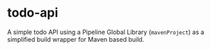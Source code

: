 todo-api
========
A simple todo API using a Pipeline Global Library (`mavenProject`) as a simplified build wrapper for Maven based build.
